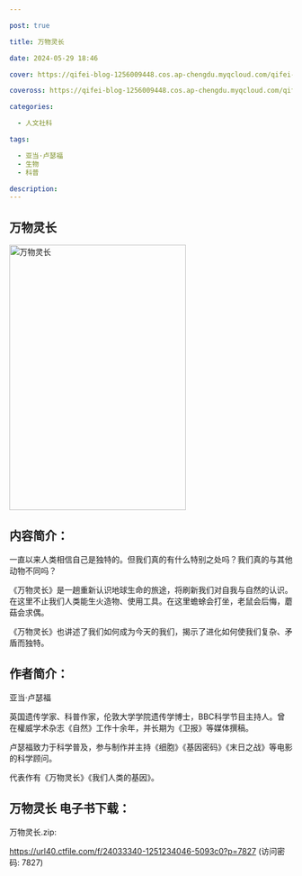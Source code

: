 ```yaml
---

post: true

title: 万物灵长

date: 2024-05-29 18:46

cover: https://qifei-blog-1256009448.cos.ap-chengdu.myqcloud.com/qifei-blog/652fcb92c458853aef7714a4.jpg

coveross: https://qifei-blog-1256009448.cos.ap-chengdu.myqcloud.com/qifei-blog/652fcb92c458853aef7714a4.jpg

categories:

  - 人文社科

tags:

  - 亚当·卢瑟福
  - 生物
  - 科普

description:
---
```


## 万物灵长
<img alt="万物灵长 " class="aligncenter loading" data-was-processed="true" decoding="async" fetchpriority="high" height="471" src="https://qifei-blog-1256009448.cos.ap-chengdu.myqcloud.com/qifei-blog/652fcb92c458853aef7714a4.jpg " style="cursor: zoom-in;" width="314"/>

## 内容简介：

一直以来人类相信自己是独特的。但我们真的有什么特别之处吗？我们真的与其他动物不同吗？

《万物灵长》是一趟重新认识地球生命的旅途，将刷新我们对自我与自然的认识。在这里不止我们人类能生火造物、使用工具。在这里蟾蜍会打坐，老鼠会后悔，蘑菇会求偶。

《万物灵长》也讲述了我们如何成为今天的我们，揭示了进化如何使我们复杂、矛盾而独特。

## 作者简介：

亚当·卢瑟福

英国遗传学家、科普作家，伦敦大学学院遗传学博士，BBC科学节目主持人。曾在權威学术杂志《自然》工作十余年，并长期为《卫报》等媒体撰稿。

卢瑟福致力于科学普及，参与制作并主持《细胞》《基因密码》《末日之战》等电影的科学顾问。

代表作有《万物灵长》《我们人类的基因》。

## 万物灵长 电子书下载：

万物灵长.zip: 

https://url40.ctfile.com/f/24033340-1251234046-5093c0?p=7827 (访问密码: 7827)
